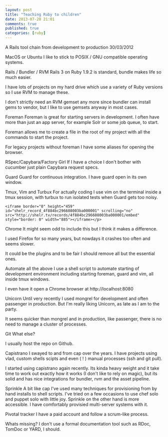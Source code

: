 ```yaml
---
layout: post
title: "Teaching Ruby to children"
date: 2013-07-28 21:01
comments: true
published: true
categories: [ruby]
---
```


A Rails tool chain from development to production
30/03/2012

MacOS or Ubuntu
I like to stick to POSIX / GNU compatible operating systems.

Rails / Bundler / RVM
Rails 3 on Ruby 1.9.2 is standard, bundle makes life so much easier.

I have lots of projects on my hard drive which use a variety of Ruby versions so I use RVM to manage these.

I don't strictly need an RVM gemset any more since bundler can install gems to vendor, but I like to use gemsets anyway in most cases.

Foreman
Foreman is great for starting servers in development. I often have more than just an app server, for example Solr or some job queue, to start.

Foreman allows me to create a file in the root of my project with all the commands to start the project.

For legacy projects without foreman I have some aliases for opening the browser.

RSpec/Capybara/Factory Girl
If I have a choice I don't bother with cucumber just plain Capybara request specs.

Guard
Guard for continuous integration. I have guard open in its own window.

Tmux, Vim and Turbux
For actually coding I use vim on the terminal inside a tmux session, with turbux to run isolated tests when Guard gets too noisy.

	<iframe border="0" height="459" id="shelr_record_4f884bc296608003ba000001" scrolling="no" src="http://shelr.tv/records/4f884bc296608003ba000001/embed" style="border: 0" width="885"></iframe></p>


Chrome
It might seem odd to include this but I think it makes a difference.

I used Firefox for so many years, but nowdays it crashes too often and seems slower.

It could be the plugins and to be fair I should remove all but the essential ones.

Automate all the above
I use a shell script to automate starting of development environment including starting foreman, guard and vim, all inside tmux windows.

I even have it open a Chrome browser at http://localhost:8080

Unicorn
Until very recently I used mongrel for development and often passenger in production. But I'm really liking Unicorn, as late as I am to the party.

It seems quicker than mongrel and in production, like passenger, there is no need to manage a cluster of processes.

Git
What else?

I usually host the repo on Github.

Capistrano
I swayed to and from cap over the years. I have projects using vlad, custom shells scipts and even ( ! ) manual processes (ssh and git pull).

I started using capistrano again recently. Its kinda heavy weight and it take time to work out exactly how it works (I don't like to rely on magic), but its solid and has nice integrations for bundler, rvm and the asset pipeline.

Sprinkle
A bit like cap I've used many techniques for provisioning from by hand installs to shell scripts. I've tried on a few occasions to use chef solo and puppet solo with little joy. Sprinkle on the other hand is more accessible. I have comfortably provisied multi-server systems with it.

Pivotal tracker
I have a paid account and follow a scrum-like process.

Whats missing?
I don't use a formal documentation tool such as RDoc, TomDoc or YARD, I should.